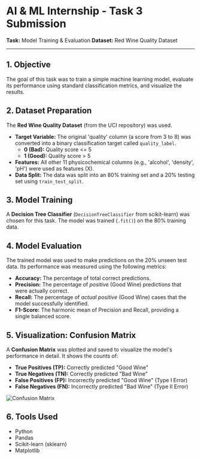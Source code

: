 # AI & ML Internship - Task 3 Submission

**Task:** Model Training & Evaluation
**Dataset:** Red Wine Quality Dataset

---

## 1. Objective
The goal of this task was to train a simple machine learning model, evaluate its performance using standard classification metrics, and visualize the results.

## 2. Dataset Preparation
The **Red Wine Quality Dataset** (from the UCI repository) was used.
* **Target Variable:** The original 'quality' column (a score from 3 to 8) was converted into a binary classification target called `quality_label`.
    * **0 (Bad):** Quality score <= 5
    * **1 (Good):** Quality score > 5
* **Features:** All other 11 physicochemical columns (e.g., 'alcohol', 'density', 'pH') were used as features (X).
* **Data Split:** The data was split into an 80% training set and a 20% testing set using `train_test_split`.

## 3. Model Training
A **Decision Tree Classifier** (`DecisionTreeClassifier` from scikit-learn) was chosen for this task. The model was trained (`.fit()`) on the 80% training data.

## 4. Model Evaluation
The trained model was used to make predictions on the 20% unseen test data. Its performance was measured using the following metrics:

* **Accuracy:** The percentage of total correct predictions.
* **Precision:** The percentage of *positive* (Good Wine) predictions that were actually correct.
* **Recall:** The percentage of *actual positive* (Good Wine) cases that the model successfully identified.
* **F1-Score:** The harmonic mean of Precision and Recall, providing a single balanced score.

## 5. Visualization: Confusion Matrix
A **Confusion Matrix** was plotted and saved to visualize the model's performance in detail. It shows the counts of:
* **True Positives (TP):** Correctly predicted "Good Wine"
* **True Negatives (TN):** Correctly predicted "Bad Wine"
* **False Positives (FP):** Incorrectly predicted "Good Wine" (Type I Error)
* **False Negatives (FN):** Incorrectly predicted "Bad Wine" (Type II Error)

![Confusion Matrix](wine_confusion_matrix.png)

## 6. Tools Used
* Python
* Pandas
* Scikit-learn (sklearn)
* Matplotlib
